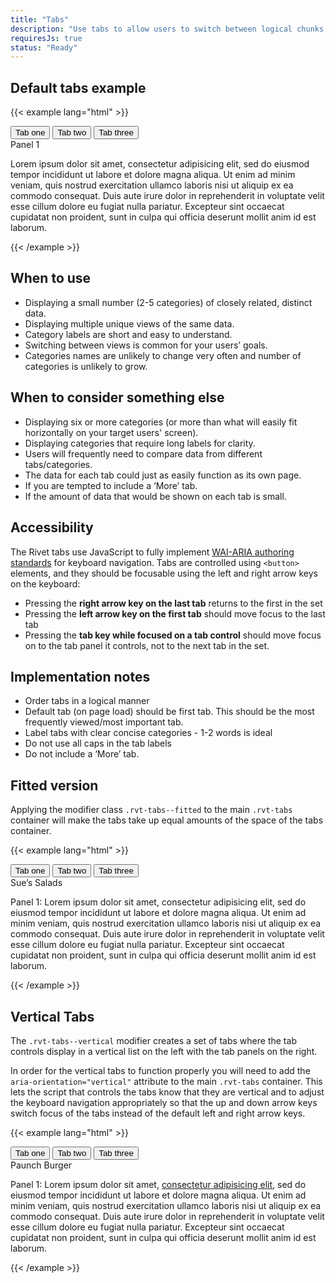 ```yaml
---
title: "Tabs"
description: "Use tabs to allow users to switch between logical chunks of content without having to leave the current page."
requiresJs: true
status: "Ready"
---
```

## Default tabs example
{{< example lang="html" >}}<div class="rvt-tabs">
    <div class="rvt-tabs__tablist" role="tablist" aria-label="Rivet tabs">
        <button class="rvt-tabs__tab" role="tab" aria-selected="true" aria-controls="tab-1" id="t-one">
            Tab one
        </button>
        <button class="rvt-tabs__tab" role="tab" aria-selected="false" aria-controls="tab-2" id="t-two" tabindex="-1">
            Tab two
        </button>
        <button class="rvt-tabs__tab" role="tab" aria-selected="false" aria-controls="tab-3" id="t-three" tabindex="-1">
            Tab three
        </button>
    </div>
    <div class="rvt-tabs__panel" tabindex="0" role="tabpanel" id="tab-1" aria-labelledby="t-one">
        <span class="rvt-ts-23 rvt-text-bold">Panel 1</span>
        <p>
            Lorem ipsum dolor sit amet, consectetur adipisicing elit, sed do eiusmod tempor incididunt ut labore et dolore magna aliqua. Ut enim ad minim veniam, quis nostrud exercitation ullamco laboris nisi ut aliquip ex ea commodo consequat. Duis aute irure dolor
            in reprehenderit in voluptate velit esse cillum dolore eu fugiat nulla pariatur. Excepteur sint occaecat cupidatat non proident, sunt in culpa qui officia deserunt mollit anim id est laborum.
        </p>
    </div>
    <div class="rvt-tabs__panel" tabindex="0" role="tabpanel" id="tab-2" aria-labelledby="t-two" hidden="">
        <span class="rvt-ts-23 rvt-text-bold">Panel 2</span>
        <p>
            Duis aute irure dolor in reprehenderit in voluptate velit esse cillum dolore eu fugiat nulla pariatur. Excepteur sint occaecat cupidatat non proident, sunt in culpa qui officia deserunt mollit anim id est laborum.
        </p>
    </div>
    <div class="rvt-tabs__panel" tabindex="0" role="tabpanel" id="tab-3" aria-labelledby="t-three" hidden="">
        <span class="rvt-ts-23 rvt-text-bold">A grid inside a tab panel</span>
        <div class="rvt-grid">
            <div class="rvt-grid__item-4-md-up">
                <p>
                    Duis aute irure dolor in reprehenderit in voluptate velit esse cillum dolore eu fugiat nulla pariatur. Excepteur sint occaecat cupidatat non proident, sunt in culpa qui officia deserunt mollit anim id est laborum.
                </p>
            </div>
            <div class="rvt-grid__item-8-md-up">
                <p>
                    Excepteur sint occaecat cupidatat non proident, sunt in culpa qui officia deserunt mollit anim id est laborum. Duis aute irure dolor in reprehenderit in voluptate velit esse cillum dolore eu fugiat nulla pariatur. Excepteur sint occaecat cupidatat non
                    proident, sunt in culpa qui officia deserunt mollit anim id est laborum.
                </p>
            </div>
        </div>
    </div>
</div>
{{< /example >}}

## When to use
- Displaying a small number (2-5 categories) of closely related, distinct data.
- Displaying multiple unique views of the same data.
- Category labels are short and easy to understand.
- Switching between views is common for your users’ goals.
- Categories names are unlikely to change very often and number of categories is unlikely to grow.

## When to consider something else
- Displaying six or more categories (or more than what will easily fit horizontally on your target users' screen).
- Displaying categories that require long labels for clarity.
- Users will frequently need to compare data from different tabs/categories.
- The data for each tab could just as easily function as its own page.
- If you are tempted to include a ‘More’ tab.
- If the amount of data that would be shown on each tab is small.

## Accessibility
The Rivet tabs use JavaScript to fully implement [WAI-ARIA authoring standards](https://www.w3.org/TR/wai-aria-practices-1.1/#tabpanel) for keyboard navigation. Tabs are controlled using `<button>` elements, and they should be focusable using the left and right arrow keys on the keyboard:

- Pressing the **right arrow key on the last tab** returns to the first in the set
- Pressing the **left arrow key on the first tab** should move focus to the last tab
- Pressing the **tab key while focused on a tab control** should move focus on to the tab panel it controls, not to the next tab in the set.

## Implementation notes
- Order tabs in a logical manner
- Default tab (on page load) should be first tab. This should be the most frequently viewed/most important tab.
- Label tabs with clear concise categories - 1-2 words is ideal
- Do not use all caps in the tab labels
- Do not include a ‘More’ tab.

## Fitted version
Applying the modifier class `.rvt-tabs--fitted` to the main `.rvt-tabs` container will make the tabs take up equal amounts of the space of the tabs container.

{{< example lang="html" >}}<div class="rvt-tabs rvt-tabs--fitted">
    <div class="rvt-tabs__tablist" role="tablist" aria-label="Rivet tabs">
        <button class="rvt-tabs__tab" role="tab" aria-selected="true" aria-controls="tab-1-fitted" id="t-one-fitted">
            Tab one
        </button>
        <button class="rvt-tabs__tab" role="tab" aria-selected="false" aria-controls="tab-2-fitted" id="t-two-fitted" tabindex="-1">
            Tab two
        </button>
        <button class="rvt-tabs__tab" role="tab" aria-selected="false" aria-controls="tab-3-fitted" id="t-three-fitted" tabindex="-1">
            Tab three
        </button>
    </div>
    <div class="rvt-tabs__panel" tabindex="0" role="tabpanel" id="tab-1-fitted" aria-labelledby="t-one-fitted">
        <span class="rvt-ts-26 rvt-text-bold rvt-display-block">Sue’s Salads</span>
        <p>
            Panel 1: Lorem ipsum dolor sit amet, consectetur adipisicing elit, sed do eiusmod tempor incididunt ut labore et dolore magna aliqua. Ut enim ad minim veniam, quis nostrud exercitation ullamco laboris nisi ut aliquip ex ea commodo consequat. Duis aute
            irure dolor in reprehenderit in voluptate velit esse cillum dolore eu fugiat nulla pariatur. Excepteur sint occaecat cupidatat non proident, sunt in culpa qui officia deserunt mollit anim id est laborum.
        </p>
    </div>
    <div class="rvt-tabs__panel" tabindex="0" role="tabpanel" id="tab-2-fitted" aria-labelledby="t-two-fitted" hidden="">
        <span class="rvt-ts-26 rvt-text-bold rvt-display-block">JJ’s Diner</span>
        <p>
            Panel 2: Duis aute irure dolor in reprehenderit in voluptate velit esse cillum dolore eu fugiat nulla pariatur. Excepteur sint occaecat cupidatat non proident, sunt in culpa qui officia deserunt mollit anim id est laborum.
        </p>
    </div>
    <div class="rvt-tabs__panel" tabindex="0" role="tabpanel" id="tab-3-fitted" aria-labelledby="t-three-fitted" hidden="">
        <span class="rvt-ts-26 rvt-text-bold rvt-display-block">Food n’ Stuff</span>
        <p>
            Panel 3: Excepteur sint occaecat cupidatat non proident, sunt in culpa qui officia deserunt mollit anim id est laborum.
        </p>
    </div>
</div>
{{< /example >}}

## Vertical Tabs
The `.rvt-tabs--vertical` modifier creates a set of tabs where the tab controls display in a vertical list on the left with the tab panels on the right.

In order for the vertical tabs to function properly you will need to add the `aria-orientation="vertical"` attribute to the main `.rvt-tabs` container. This lets the script that controls the tabs know that they are vertical and to adjust the keyboard navigation appropriately so that the up and down arrow keys switch focus of the tabs instead of the default left and right arrow keys.

{{< example lang="html" >}}<div class="rvt-tabs rvt-tabs--vertical">
    <div class="rvt-tabs__tablist" role="tablist" aria-orientation="vertical" aria-label="Rivet tabs">
        <button class="rvt-tabs__tab" role="tab" aria-selected="true" aria-controls="tab-1-vertical" id="t-one-vertical">
            Tab one
        </button>
        <button class="rvt-tabs__tab" role="tab" aria-selected="false" aria-controls="tab-2-vertical" id="t-two-vertical" tabindex="-1">
            Tab two
        </button>
        <button class="rvt-tabs__tab" role="tab" aria-selected="false" aria-controls="tab-3-vertical" id="t-three-vertical" tabindex="-1">
            Tab three
        </button>
    </div>
    <div class="rvt-tabs__panel" tabindex="0" role="tabpanel" id="tab-1-vertical" aria-labelledby="t-one-vertical">
        <span class="rvt-ts-26 rvt-text-bold rvt-display-block">Paunch Burger</span>
        <p>
            Panel 1: Lorem ipsum dolor sit amet,
            <a href="#0">consectetur adipisicing elit</a>, sed do eiusmod tempor incididunt ut labore et dolore magna aliqua. Ut enim ad minim veniam, quis nostrud exercitation ullamco laboris nisi ut aliquip ex ea commodo consequat. Duis aute irure dolor
            in reprehenderit in voluptate velit esse cillum dolore eu fugiat nulla pariatur. Excepteur sint occaecat cupidatat non proident, sunt in culpa qui officia deserunt mollit anim id est laborum.
        </p>
    </div>
    <div class="rvt-tabs__panel" tabindex="0" role="tabpanel" id="tab-2-vertical" aria-labelledby="t-two-vertical" hidden="">
        <span class="rvt-ts-26 rvt-text-bold rvt-display-block">JJ’s Diner</span>
        <p>
            Panel 2: Duis aute irure dolor in reprehenderit in voluptate velit esse cillum dolore eu fugiat nulla pariatur. Excepteur sint occaecat cupidatat non proident, sunt in culpa qui officia deserunt mollit anim id est laborum.
        </p>
    </div>
    <div class="rvt-tabs__panel" tabindex="0" role="tabpanel" id="tab-3-vertical" aria-labelledby="t-three-vertical" hidden="">
        <form action="">
            <fieldset>
                <legend class="rvt-sr-only">Sue's Salads Takeout</legend>
                <label for="name">Name</label>
                <input type="text" id="name">
                <label for="salads" class="m-top-md">Salad type</label>
                <select id="salads">
                    <option value="">Cobb</option>
                    <option value="">Ceasar</option>
                    <option value="">Wedge</option>
                    <option value="">Big</option>
                </select>
                <label for="message" class="m-top-md">Message</label>
                <textarea name="message" id="message" class="rvt-m-bottom-md"></textarea>
            </fieldset>
            <div class="m-top-lg rvt-button-group rvt-button-group--right">
                <button type="submit" class="rvt-button">Submit</button>
                <button class="rvt-button rvt-button--plain">Cancel</button>
            </div>
        </form>
    </div>
</div>
{{< /example >}}
